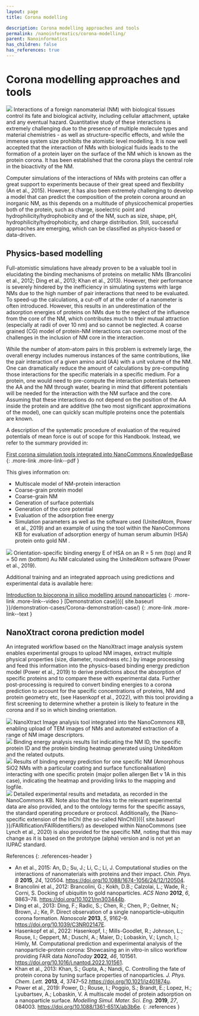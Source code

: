 ```yaml
---
layout: page
title: Corona modelling

description: Corona modelling approaches and tools
permalink: /nanoinformatics/corona-modelling/
parent: Nanoinformatics
has_children: false
has_references: true
---
```


# Corona modelling approaches and tools
<img src="{{ site.baseurl }}/images/nanoinformatics/corona.png" class="image--right" />
Interactions of a foreign nanomaterial (NM) with biological tissues control its fate and biological activity, including cellular attachment, uptake and any eventual hazard. Quantitative study of these interactions is extremely challenging due to the presence of multiple molecule types and material chemistries - as well as structure-specific effects, and while the immense system size prohibits the atomistic level modelling. It is now well accepted that the interaction of NMs with biological fluids leads to the formation of a protein layer on the surface of the NM which is known as the protein corona. It has been established that the corona plays the central role in the bioactivity of the NM. 

Computer simulations of the interactions of NMs with proteins can offer a great support to experiments because of their great speed and flexibility (An et al., 2015). However, it has also been extremely challenging to develop a model that can predict the composition of the protein corona around an inorganic NM, as this depends on a multitude of physicochemical properties both of the protein, such as charge, isoelectric point and hydrophilicity/hydrophobicity and of the NM, such as size, shape, pH, hydrophilicity/hydrophobicity, and charge distribution. Still, successful approaches are emerging, which can be classified as physics-based or data-driven.

## Physics-based modelling
Full-atomistic simulations have already proven to be a valuable tool in elucidating the binding mechanisms of proteins on metallic NMs (Brancolini et al., 2012; Ding et al., 2013; Khan et al., 2013). However, their performance is severely hindered by the inefficiency in simulating systems with large NMs due to the high number of pair interactions that need to be evaluated. To speed-up the calculations, a cut-off of at the order of a nanometer is often introduced. However, this results in an underestimation of the adsorption energies of proteins on NMs due to the neglect of the influence from the core of the NM, which contributes much to their mutual attraction (especially at radii of over 10 nm) and so cannot be neglected. A coarse grained (CG) model of protein-NM interactions can overcome most of the challenges in the inclusion of NM core in the interaction.

While the number of atom-atom pairs in this problem is extremely large, the overall energy includes numerous instances of the same contributions, like the pair interaction of a given amino acid (AA) with a unit volume of the NM. One can dramatically reduce the amount of calculations by pre-computing those interactions for the specific materials in a specific medium. For a protein, one would need to pre-compute the interaction potentials between the AA and the NM through water, bearing in mind that different potentials will be needed for the interaction with the NM surface and the core. Assuming that these interactions do not depend on the position of the AA inside the protein and are additive (the two most significant approximations of the model), one can quickly scan multiple proteins once the potentials are known.

A description of the systematic procedure of evaluation of the required potentials of mean force is out of scope for this Handbook. Instead, we refer to the summary provided in: 

[First corona simulation tools integrated into NanoCommons KnowledgeBase](https://zenodo.org/record/7079223)
{: .more-link .more-link--pdf }

This gives information on:
- Multiscale model of NM-protein interaction
- Coarse-grain protein model
- Coarse-grain NM
- Generation of surface potentials
- Generation of the core potential
- Evaluation of the adsorption free energy
- Simulation parameters
as well as the software used (UnitedAtom, Power et al., 2019) and an example of using the tool within the NanoCommons KB for evaluation of adsorption energy of human serum albumin (HSA) protein onto gold NM .

<img src="{{ site.baseurl }}/images/nanoinformatics/Au-corona.png" class="image--right-large" />
Orientation-specific binding energy E of HSA on an R = 5 nm (top) and R = 50 nm (bottom) Au NM calculated using the UnitedAtom software (Power et al., 2019).
<br clear="all">

Additional training and an integrated approach using predictions and experimental data is available here:

[Introduction to biocorona in silico modelling around nanoparticles](https://www.youtube.com/watch?v=UhnWZCv8Iyk)
{: .more-link .more-link--video }
[Demonstration case]({{ site.baseurl }}/demonstration-cases/Corona-demonstration-case/)
{: .more-link .more-link--text }


## NanoXtract corona prediction model
An integrated workflow based on the NanoXtract image analysis system enables experimental groups to upload NM images, extract multiple physical properties (size, diameter, roundness etc.) by image processing and feed this information into the physics-based binding energy prediction model (Power et al., 2019) to derive predictions about the absorption of specific proteins and to compare these with experimental data. Further post-processing is required to convert binding energies to a corona prediction to account for the specific concentrations of proteins, NM and protein geometry etc, (see Hasenkopf et al., 2022), with this tool providing a first screening to determine whether a protein is likely to feature in the corona and if so in which binding orientation.

<img src="{{ site.baseurl }}/images/nanoinformatics/corona-prediction1.png" class="image--left-large" />
NanoXtract Image analysis tool integrated into the NanoCommons KB, enabling upload of TEM images of NMs and automated extraction of a range of NM image descriptors.
<br clear="all">

<img src="{{ site.baseurl }}/images/nanoinformatics/corona-prediction2.png" class="image--left-large" />
Binding energy analysis results list indicating the NM ID, the specific protein ID and the protein binding heatmap generated using UnitedAtom and the related outputs.
<br clear="all">

<img src="{{ site.baseurl }}/images/nanoinformatics/corona-prediction3.png" class="image--left-large" />
Results of binding energy prediction for one specific NM (Amorphous SiO2 NMs with a particular coating and surface functionalisation) interacting with one specific protein (major pollen allergen Bet v 1A in this case), indicating the heatmap and providing links to the mapping and logfile.
<br clear="all">

<img src="{{ site.baseurl }}/images/nanoinformatics/corona-prediction4.png" class="image--left-large" />
Detailed experimental results and metadata, as recorded in the NanoCommons KB.  Note also that the links to the relevant experimental data are also provided, and to the ontology terms for the specific assays, the standard operating procedure or protocol.  Additionally, the [Nano-specific extension of the InChI (the so-called NInChI)]({{ site.baseurl }}/FAIRification/FAIRidentifiers/) as developed within NanoCommons (see Lynch et al., 2020) is also provided for the specific NM, noting that this may change as it is based on the prototype (alpha) version and is not yet an IUPAC standard. 
<br clear="all">

References
{: .references-header }
- An et al., 2015: An, D.; Su, J.; Li, C.; Li, J. Computational studies on the interactions of nanomaterials with proteins and their impact. <i>Chin. Phys. B</i> <b>2015</b>, <i>24</i>, 120504. <a href="https://doi.org/10.1088/1674-1056/24/12/120504">https://doi.org/10.1088/1674-1056/24/12/120504</a>.
- Brancolini et al., 2012: Brancolini, G.; Kokh, D.B.; Calzolai, L.; Wade, R.; Corni, S. Docking of ubiquitin to gold nanoparticles. <i>ACS Nano</i> <b>2012</b>, <i>6</i>, 9863–78. <a href="https://doi.org/10.1021/nn303444b">https://doi.org/10.1021/nn303444b</a>.
- Ding et al., 2013: Ding, F.; Radic, S.; Chen, R.; Chen, P.; Geitner, N.; Brown, J.; Ke, P. Direct observation of a single nanoparticle–ubiquitin corona formation. <i>Nanoscale</i> <b>2013</b>, <i>5</i>, 9162–9. <a href="https://doi.org/10.1039/C3NR02147E">https://doi.org/10.1039/C3NR02147E</a>.
- Hasenkopf et al., 2022: Hasenkopf, I.; Mills-Goodlet, R.; Johnson, L.; Rouse, I.; Geppert, M.; Duschl, A.; Maier, D.; Lobaskin, V.; Lynch, I.; Himly, M. Computational prediction and experimental analysis of the nanoparticle-protein corona: Showcasing an in vitro-in silico workflow providing FAIR data <i>NanoToday</i> <b>2022</b>, <i>46</i>, 101561. <a href="https://doi.org/10.1016/j.nantod.2022.101561">https://doi.org/10.1016/j.nantod.2022.101561</a>.
- Khan et al., 2013: Khan, S.; Gupta, A.; Nandi, C. Controlling the fate of protein corona by tuning surface properties of nanoparticles. <i>J. Phys. Chem. Lett.</i> <b>2013</b>, <i>4</i>, 3747–52.<a href="https://doi.org/10.1021/jz401874u">https://doi.org/10.1021/jz401874u</a>.
- Power et al., 2019: Power, D.; Rouse, I.; Poggio, S.; Brandt, E.; Lopez, H.; Lyubartsev, A.;  Lobaskin, V. A multiscale model of protein adsorption on a nanoparticle surface. <i>Modelling Simul. Mater. Sci. Eng.</i> <b>2019</b>, <i>27</i>, 084003. <a href="https://doi.org/10.1088/1361-651X/ab3b6e">https://doi.org/10.1088/1361-651X/ab3b6e</a>.
{: .references }

